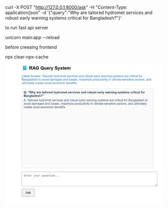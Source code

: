curl -X POST "http://127.0.0.1:8000/ask" -H "Content-Type: application/json" -d '{"query":"Why are tailored hydromet services and robust early warning systems critical for Bangladesh?"}'

to run fast api server

uvicorn main:app --reload

before creeaing frontend

npx clear-npx-cache

![alt text](image.png)
